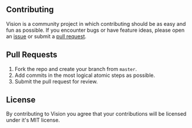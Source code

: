 ## Contributing

Vision is a community project in which contributing should be as easy and fun as possible. If you encounter bugs or have feature ideas, please open an [issue](https://github.com/piemonte/PBJVision/issues) or submit a [pull request](https://github.com/piemonte/PBJVision/pulls).

## Pull Requests

1. Fork the repo and create your branch from `master`.
2. Add commits in the most logical atomic steps as possible.
3. Submit the pull request for review.

## License
By contributing to Vision you agree that your contributions will be licensed under it's MIT license.
